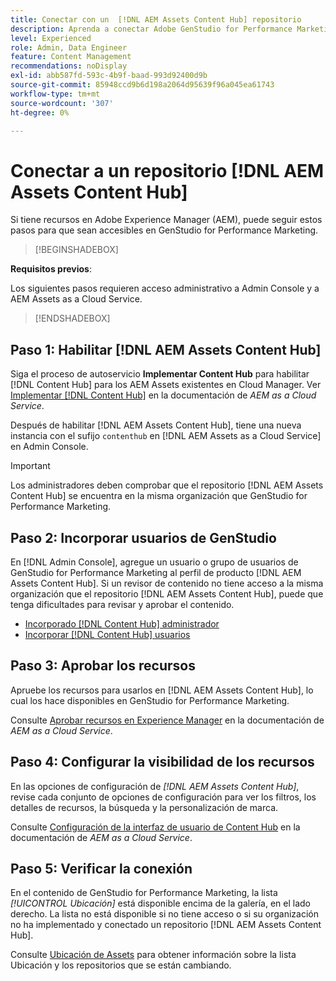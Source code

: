 ```yaml
---
title: Conectar con un  [!DNL AEM Assets Content Hub] repositorio
description: Aprenda a conectar Adobe GenStudio for Performance Marketing a un repositorio de Adobe Experience Manager (AEM) [!DNL Content Hub] y a aprovechar el contenido aprobado existente.
level: Experienced
role: Admin, Data Engineer
feature: Content Management
recommendations: noDisplay
exl-id: abb587fd-593c-4b9f-baad-993d92400d9b
source-git-commit: 85948ccd9b6d198a2064d95639f96a045ea61743
workflow-type: tm+mt
source-wordcount: '307'
ht-degree: 0%

---
```


# Conectar a un repositorio [!DNL AEM Assets Content Hub]

Si tiene recursos en Adobe Experience Manager (AEM), puede seguir estos pasos para que sean accesibles en GenStudio for Performance Marketing.

>[!BEGINSHADEBOX]

**Requisitos previos**:

Los siguientes pasos requieren acceso administrativo a Admin Console y a AEM Assets as a Cloud Service.

>[!ENDSHADEBOX]

## Paso 1: Habilitar [!DNL AEM Assets Content Hub]

Siga el proceso de autoservicio **Implementar Content Hub** para habilitar [!DNL Content Hub] para los AEM Assets existentes en Cloud Manager. Ver [Implementar [!DNL Content Hub]](https://experienceleague.adobe.com/es/docs/experience-manager-cloud-service/content/assets/content-hub/deploy-content-hub) en la documentación de _AEM as a Cloud Service_.

Después de habilitar [!DNL AEM Assets Content Hub], tiene una nueva instancia con el sufijo `contenthub` en [!DNL AEM Assets as a Cloud Service] en Admin Console.

>[!IMPORTANT]
>
>Los administradores deben comprobar que el repositorio [!DNL AEM Assets Content Hub] se encuentra en la misma organización que GenStudio for Performance Marketing.

## Paso 2: Incorporar usuarios de GenStudio

En [!DNL Admin Console], agregue un usuario o grupo de usuarios de GenStudio for Performance Marketing al perfil de producto [!DNL AEM Assets Content Hub]. Si un revisor de contenido no tiene acceso a la misma organización que el repositorio [!DNL AEM Assets Content Hub], puede que tenga dificultades para revisar y aprobar el contenido.

- [Incorporado [!DNL Content Hub] administrador](https://experienceleague.adobe.com/es/docs/experience-manager-cloud-service/content/assets/content-hub/deploy-content-hub#onboard-content-hub-administrator)
- [Incorporar [!DNL Content Hub] usuarios](https://experienceleague.adobe.com/es/docs/experience-manager-cloud-service/content/assets/content-hub/deploy-content-hub#onboard-content-hub-users)

## Paso 3: Aprobar los recursos

Apruebe los recursos para usarlos en [!DNL AEM Assets Content Hub], lo cual los hace disponibles en GenStudio for Performance Marketing.

Consulte [Aprobar recursos en Experience Manager](https://experienceleague.adobe.com/es/docs/experience-manager-cloud-service/content/assets/dynamicmedia/dynamic-media-open-apis/approve-assets) en la documentación de _AEM as a Cloud Service_.

## Paso 4: Configurar la visibilidad de los recursos

En las opciones de configuración de _[!DNL AEM Assets Content Hub]_, revise cada conjunto de opciones de configuración para ver los filtros, los detalles de recursos, la búsqueda y la personalización de marca.

Consulte [Configuración de la interfaz de usuario de Content Hub](https://experienceleague.adobe.com/es/docs/experience-manager-cloud-service/content/assets/content-hub/configure-content-hub-ui-options) en la documentación de _AEM as a Cloud Service_.

## Paso 5: Verificar la conexión

En el contenido de GenStudio for Performance Marketing, la lista _[!UICONTROL Ubicación]_ está disponible encima de la galería, en el lado derecho. La lista no está disponible si no tiene acceso o si su organización no ha implementado y conectado un repositorio [!DNL AEM Assets Content Hub].

Consulte [Ubicación de Assets](manage-assets.md#assets-location) para obtener información sobre la lista Ubicación y los repositorios que se están cambiando.
